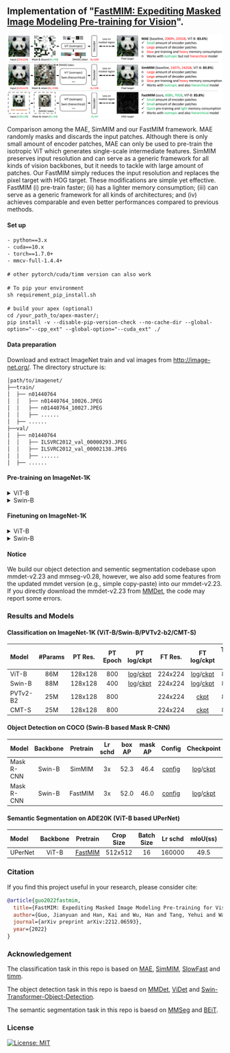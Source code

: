 ## Implementation of  "[FastMIM: Expediting Masked Image Modeling Pre-training for Vision](https://arxiv.org/pdf/2212.06593.pdf)".


<p align="center">
  <img src="figs/fastmim.png" >
</p>
<p align="center">
</p>
Comparison among the MAE, SimMIM and our FastMIM framework. MAE randomly masks and discards the input patches. Although there is only small amount of encoder patches, MAE can only be used to pre-train the isotropic ViT which generates single-scale intermediate features. SimMIM preserves input resolution and can serve as a generic framework for all kinds of vision backbones, but it needs to tackle with large amount of patches. Our FastMIM simply reduces the input resolution and replaces the pixel target with HOG target. These modifications are simple yet effective. FastMIM (i) pre-train faster; (ii) has a lighter memory consumption; (iii) can serve as a generic framework for all kinds of architectures; and (iv) achieves comparable and even better performances compared to previous methods.


#### Set up
```
- python==3.x
- cuda==10.x
- torch==1.7.0+
- mmcv-full-1.4.4+

# other pytorch/cuda/timm version can also work

# To pip your environment
sh requirement_pip_install.sh

# build your apex (optional)
cd /your_path_to/apex-master/;
pip install -v --disable-pip-version-check --no-cache-dir --global-option="--cpp_ext" --global-option="--cuda_ext" ./
```

#### Data preparation

Download and extract ImageNet train and val images from http://image-net.org/.
The directory structure is:

```
│path/to/imagenet/
├──train/
│  ├── n01440764
│  │   ├── n01440764_10026.JPEG
│  │   ├── n01440764_10027.JPEG
│  │   ├── ......
│  ├── ......
├──val/
│  ├── n01440764
│  │   ├── ILSVRC2012_val_00000293.JPEG
│  │   ├── ILSVRC2012_val_00002138.JPEG
│  │   ├── ......
│  ├── ......
```

#### Pre-training on ImageNet-1K

<details>
<summary>
ViT-B
</summary>

To train ViT-B on ImageNet-1K on a single node with 8 gpus:

```
python -m torch.distributed.launch --nproc_per_node=8 main_pretrain.py --model mim_vit_base --data_path /your_path_to/data/imagenet/ --epochs 800 --warmup_epochs 20 --blr 1.5e-4 --weight_decay 0.05 --output_dir /your_path_to/fastmim_pretrain_output/ --batch_size 512 --save_ckpt_freq 100 --num_workers 10 --mask_ratio 0.75 --norm_pix_loss --rrc_scale 0.2 1.0 --input_size 128 --decoder_embed_dim 256 --decoder_depth 1 --block_size 16 --mim_loss HOG
```
</details>

<details>
<summary>
Swin-B
</summary>

To train Swin-B on ImageNet-1K on a single node with 8 gpus:

```
python -m torch.distributed.launch --nproc_per_node=8 main_pretrain.py --model mim_swin_base --data_path /your_path_to/data/imagenet/ --epochs 400 --warmup_epochs 10 --blr 1.5e-4 --weight_decay 0.05 --output_dir /your_path_to/fastmim_pretrain_output/ --batch_size 256 --save_ckpt_freq 50 --num_workers 10 --mask_ratio 0.75 --norm_pix_loss --input_size 128 --rrc_scale 0.2 1.0 --window_size 4 --decoder_embed_dim 256 --decoder_depth 4 --mim_loss HOG --block_size 32
```
</details>

#### Finetuning on ImageNet-1K

<details>
<summary>
ViT-B
</summary>

To fine-tune ViT-B on ImageNet-1K on a single node with 8 gpus:

```
python -m torch.distributed.launch --nproc_per_node=8 main_finetune.py --model vit_base_patch16 --data_path /your_path_to/data/imagenet/ --batch_size 128 --accum_iter 1 --epochs 100 --blr 6e-4 --layer_decay 0.70 --weight_decay 0.05 --drop_path 0.1 --dist_eval --finetune /your_path_to_ckpt/checkpoint-799.pth --output_dir /your_path_to/fastmim_finetune_output/
```
</details>

<details>
<summary>
Swin-B
</summary>

To fine-tune Swin-B on ImageNet-1K on a single node with 8 gpus:

```
python -m torch.distributed.launch --nproc_per_node=8 main_finetune.py --model swin_base_patch4_window7_224 --data_path /your_path_to/data/imagenet/ --batch_size 128 --epochs 100 --blr 1.0e-3 --layer_decay 0.80 --weight_decay 0.05 --drop_path 0.1 --dist_eval --finetune /your_path_to_ckpt/checkpoint-399.pth --output_dir /your_path_to/fastmim_finetune_output/
```
</details>


#### Notice

We build our object detection and sementic segmentation codebase upon mmdet-v2.23 and mmseg-v0.28, however, we also add some features from the updated mmdet version (e.g., simple copy-paste) into our mmdet-v2.23. If you directly download the mmdet-v2.23 from [MMDet](https://github.com/open-mmlab/mmdetection), the code may report some errors.


### Results and Models

#### Classification on ImageNet-1K (ViT-B/Swin-B/PVTv2-b2/CMT-S)

| Model | #Params | PT Res. | PT Epoch | PT log/ckpt | FT Res. | FT log/ckpt | Top-1 (%) |
| :------- | :---: | :---: | :---: | :---: | :---: | :---: | :---: |
| ViT-B | 86M | 128x128 | 800 | [log](https://github.com/ggjy/FastMIM.pytorch/releases/download/release-cls/fastmim_vit_base_hog_800e_pretrain.txt)/[ckpt](https://github.com/ggjy/FastMIM.pytorch/releases/download/release-cls/vit_base_fastmim_hog_800e_pretrain.pth) | 224x224 | [log](https://github.com/ggjy/FastMIM.pytorch/releases/download/release-cls/fastmim_vit_base_hog_800e_finetune_100e.txt)/[ckpt](https://github.com/ggjy/FastMIM.pytorch/releases/download/release-cls/vit_base_fastmim_hog_800e_finetune_100e.pth) | 83.8 |
| Swin-B | 88M | 128x128 | 400 | [log](https://github.com/ggjy/FastMIM.pytorch/releases/download/release-cls/fastmim_swin_base_hog_400e_pretrain.txt)/[ckpt](https://github.com/ggjy/FastMIM.pytorch/releases/download/release-cls/swin_base_fastmim_hog_400e_pretrain.pth) | 224x224 | [log](https://github.com/ggjy/FastMIM.pytorch/releases/download/release-cls/fastmim_swin_base_hog_400e_finetune_100e.txt)/[ckpt](https://github.com/ggjy/FastMIM.pytorch/releases/download/release-cls/swin_base_fastmim_hog_400e_finetune_100e.pth) | 84.1 |
| PVTv2-B2 | 25M | 128x128 | 800 |  | 224x224 | [ckpt](https://github.com/ggjy/FastMIM.pytorch/releases/download/release-cls/pvtv2_b2_fastmim_pixel_800e_finetune.pth) | 82.5 |
| CMT-S | 25M | 128x128 | 800 |  | 224x224 | [ckpt](https://github.com/ggjy/FastMIM.pytorch/releases/download/release-cls/cmt_small_fastmim_hog_800e_finetune_83.9.pth) | 83.9 |

#### Object Detection on COCO (Swin-B based Mask R-CNN)

| Model | Backbone | Pretrain | Lr schd | box AP | mask AP | Config | Checkpoint |
| :------- | :---: | :---: | :---: | :---: | :---: | :---: | :---: |
| Mask R-CNN | Swin-B | SimMIM | 3x | 52.3 | 46.4 | [config](https://github.com/ggjy/FastMIM.pytorch/blob/master/mmdet-v2.23/configs/swin/simmim_mask_rcnn_upgraded_scp_swin_base_3x_coco.py) | [log](https://github.com/ggjy/FastMIM.pytorch/releases/download/release-det/swin_base_simmim_3x.log.json)/[ckpt](https://github.com/ggjy/FastMIM.pytorch/releases/download/release-det/swin_base_simmim_3x.pth) |
| Mask R-CNN | Swin-B | FastMIM | 3x | 52.0 | 46.0 | [config](https://github.com/ggjy/FastMIM.pytorch/blob/master/mmdet-v2.23/configs/swin/fastmim_mask_rcnn_upgraded_scp_swin_base_3x_coco.py) | [log](https://github.com/ggjy/FastMIM.pytorch/releases/download/release-det/swin_base_fastmim_3x.log.json)/[ckpt](https://github.com/ggjy/FastMIM.pytorch/releases/download/release-det/swin_base_fastmim_3x.pth) |

#### Semantic Segmentation on ADE20K (ViT-B based UPerNet)

| Model | Backbone | Pretrain | Crop Size | Batch Size | Lr schd | mIoU(ss) | Config | Checkpoint |
| :------- | :---: | :---: | :---: | :---: | :---: | :---: | :---: | :---: |
| UPerNet | ViT-B | [FastMIM](https://github.com/ggjy/FastMIM.pytorch/releases/download/release-seg/vit_base_fastmim_finetune.pth) | 512x512 | 16 | 160000 | 49.5 | [config](https://github.com/ggjy/FastMIM.pytorch/blob/master/mmseg-v0.28/configs/vit/fastmim_vit_base_cfg.py) | [log](https://github.com/ggjy/FastMIM.pytorch/releases/download/release-seg/ade20k_fastmim_vit_base.log.json)/[ckpt](https://github.com/ggjy/FastMIM.pytorch/releases/download/release-seg/vit_base_ade20k_mIoU49.45.pth) |


### Citation

If you find this project useful in your research, please consider cite:

```bibtex
@article{guo2022fastmim,
  title={FastMIM: Expediting Masked Image Modeling Pre-training for Vision},
  author={Guo, Jianyuan and Han, Kai and Wu, Han and Tang, Yehui and Wang, Yunhe and Xu, Chang},
  journal={arXiv preprint arXiv:2212.06593},
  year={2022}
}
```


### Acknowledgement

The classification task in this repo is based on [MAE](https://github.com/facebookresearch/mae), [SimMIM](https://github.com/microsoft/SimMIM), [SlowFast](https://github.com/facebookresearch/SlowFast) and [timm](https://github.com/rwightman/pytorch-image-models).

The object detection task in this repo is baesd on [MMDet](https://github.com/open-mmlab/mmdetection), [ViDet](https://github.com/facebookresearch/detectron2/tree/main/projects/ViTDet) and [Swin-Transformer-Object-Detection](https://github.com/SwinTransformer/Swin-Transformer-Object-Detection).

The semantic segmentation task in this repo is baesd on [MMSeg](https://github.com/open-mmlab/mmsegmentation) and [BEiT](https://github.com/microsoft/unilm/tree/master/beit).


### License

[![License: MIT](https://img.shields.io/badge/License-MIT-yellow.svg)](https://opensource.org/licenses/MIT)

